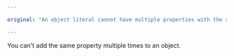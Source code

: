 ```yaml
---

original: "An object literal cannot have multiple properties with the same name."

---
```


You can't add the same property multiple times to an object.